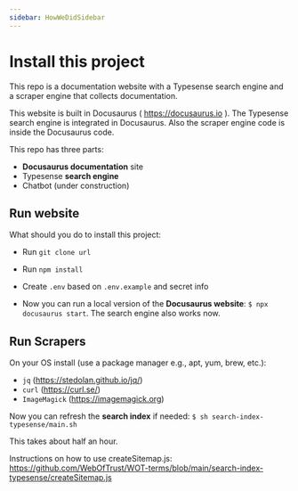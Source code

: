 ```yaml
---
sidebar: HowWeDidSidebar
---
```


# Install this project

This repo is a documentation website with a Typesense search engine and a scraper engine that collects documentation.

This website is built in Docusaurus ( https://docusaurus.io ). The Typesense search engine is integrated in Docusaurus. Also the scraper engine code is inside the Docusaurus code.

This repo has three parts:
* **Docusaurus documentation** site
* Typesense **search engine**
* Chatbot (under construction)

## Run website

What should you do to install this project:

* Run `git clone url`

* Run `npm install`

* Create `.env` based on `.env.example` and secret info

* Now you can run a local version of the **Docusaurus website**:
`$ npx docusaurus start`. The search engine also works now.


## Run Scrapers

On your OS install (use a package manager e.g., apt, yum, brew, etc.):

* `jq` (https://stedolan.github.io/jq/)
* `curl` (https://curl.se/)
* `ImageMagick` (https://imagemagick.org)


Now you can refresh the **search index** if needed:
`$ sh search-index-typesense/main.sh`

This takes about half an hour.

Instructions on how to use createSitemap.js:
https://github.com/WebOfTrust/WOT-terms/blob/main/search-index-typesense/createSitemap.js




